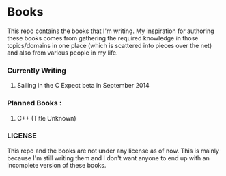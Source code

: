 Books
=====

This repo contains the books that I'm writing. My inspiration for authoring these books comes from gathering the required knowledge in those topics/domains in one place (which is scattered into pieces over the net) and also from various people in my life.

### Currently Writing

1. Sailing in the C
    Expect beta in September 2014

### Planned Books : 

1. C++ (Title Unknown)

### LICENSE

This repo and the books are not under any license as of now. This is mainly because I'm still writing them and I don't want anyone to end up with an incomplete version of these books.
